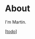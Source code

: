 # About

I'm Martin.

[[todo]]

[//begin]: # "Autogenerated link references for markdown compatibility"
[todo]: todo "Todos"
[//end]: # "Autogenerated link references"
